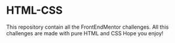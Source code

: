 # HTML-CSS
This repository contain all the FrontEndMentor challenges. 
All this challenges are made with pure HTML and CSS 
Hope you enjoy!
